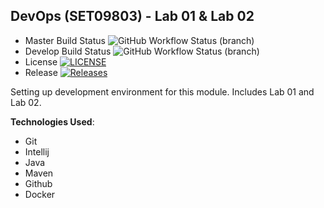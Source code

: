 ## DevOps (SET09803) - Lab 01 & Lab 02
- Master Build Status ![GitHub Workflow Status (branch)](https://img.shields.io/github/actions/workflow/status/40736622/sem/main.yml?branch=master)
- Develop Build Status ![GitHub Workflow Status (branch)](https://img.shields.io/github/actions/workflow/status/40736622/sem/main.yml?branch=develop)
- License [![LICENSE](https://img.shields.io/github/license/40736622/sem.svg?style=flat-square)](https://github.com/40736622/sem/blob/master/LICENSE)
- Release [![Releases](https://img.shields.io/github/release/40736622/sem/all.svg?style=flat-square)](https://github.com/40736622/sem/releases)


Setting up development environment for this module.
Includes Lab 01 and Lab 02.


**Technologies Used**:
- Git
- Intellij
- Java
- Maven
- Github
- Docker
